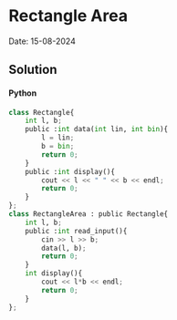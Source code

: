 
# Rectangle Area

Date: 15-08-2024

## Solution
#### Python
```python
class Rectangle{
    int l, b;
    public :int data(int lin, int bin){
        l = lin;
        b = bin;
        return 0;
    }
    public :int display(){
        cout << l << " " << b << endl;
        return 0;
    }
};
class RectangleArea : public Rectangle{
    int l, b;
    public :int read_input(){
        cin >> l >> b;
        data(l, b);
        return 0;
    }
    int display(){
        cout << l*b << endl;
        return 0;
    }
};
```
        